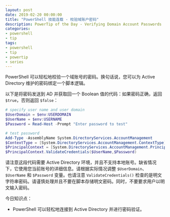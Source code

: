```yaml
---
layout: post
date: 2019-02-20 00:00:00
title: "PowerShell 技能连载 - 校验域账户密码"
description: PowerTip of the Day - Verifying Domain Account Passwords
categories:
- powershell
- tip
tags:
- powershell
- tip
- powertip
- series
---
```

PowerShell 可以轻松地校验一个域账号的密码。换句话说，您可以为 Active Directory 维护的密码绑定一个脚本逻辑。

以下是将密码发送到 AD 并获取回一个 Boolean 值的代码：如果密码正确，返回 `$true`，否则返回 `$false`：

```powershell
# specify user name and user domain
$UserDomain = $env:USERDOMAIN
$UserName = $env:USERNAME
$Password = Read-Host -Prompt "Enter password to test"

# test password
Add-Type -AssemblyName System.DirectoryServices.AccountManagement
$ContextType = [System.DirectoryServices.AccountManagement.ContextType]::Domain
$PrincipalContext = [System.DirectoryServices.AccountManagement.PrincipalContext]::new($ContextType, $UserDomain)
$PrincipalContext.ValidateCredentials($UserName,$Password)
```

请注意这段代码需要 Active Directory 环境，并且不支持本地账号。缺省情况下，它使用您当前账号的详细信息。请根据实际情况调整 `$UserDomain`、`$UserName` 和 `$Password` 变量。也请注意 `ValidateCredentials()` 检查的是明文字符串密码。请谨慎处理并且不要在脚本存储明文密码。同时，不要要求用户以明文输入密码。

今日知识点：

* PowerShell 可以轻松地连接到 Active Directory 并进行密码验证。

<!--本文国际来源：[Verifying Domain Account Passwords](https://community.idera.com/database-tools/powershell/powertips/b/tips/posts/verifying-domain-account-passwords)-->
